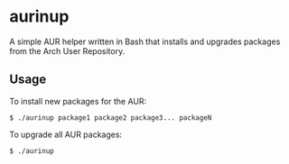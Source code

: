 # aurinup

A simple AUR helper written in Bash that installs and upgrades packages from the Arch User Repository.

## Usage

To install new packages for the AUR:

```
$ ./aurinup package1 package2 package3... packageN
```

To upgrade all AUR packages:

```
$ ./aurinup
```
